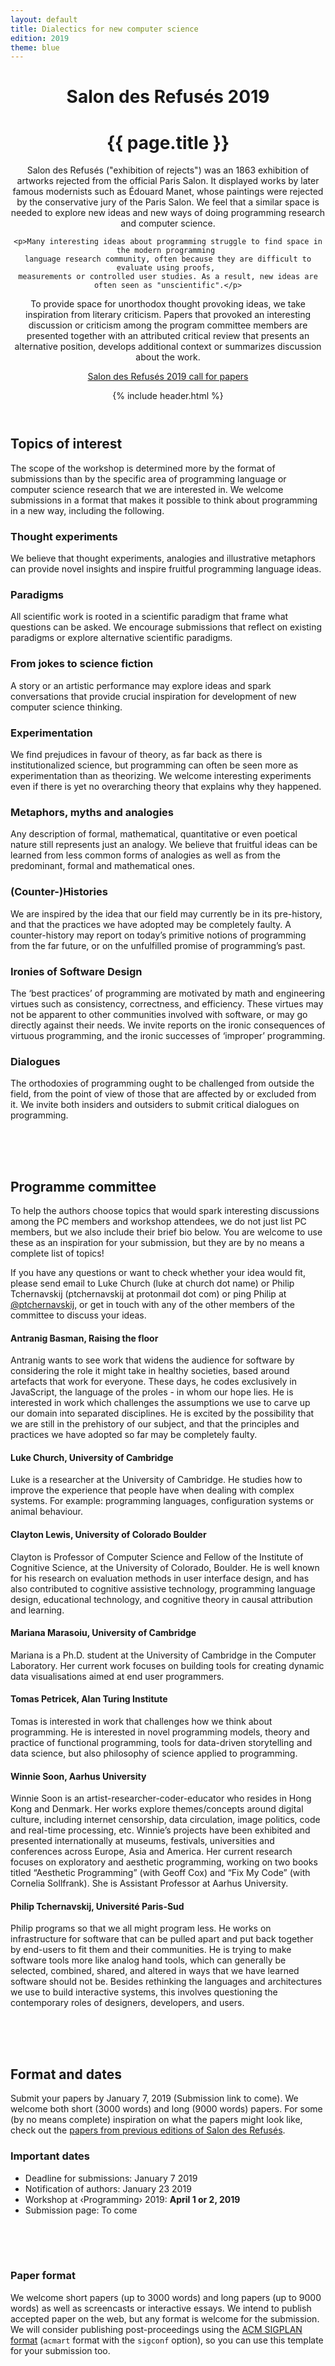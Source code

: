 ```yaml
---
layout: default
title: Dialectics for new computer science
edition: 2019
theme: blue
---
```

<header>
<div class="art-meta" id="art-meta"><div class="container">
  <div class="row">
    <div class="col-sm-12">
      <h1 class="sdr">Salon des Refusés 2019</h1>
      <h1>{{ page.title }}</h1>
    </div>
  </div>
  <div class="row"><div class="col-md-6">
    <p>Salon des Refusés ("exhibition of rejects") was an 1863 exhibition of artworks rejected from
    the official Paris Salon. It displayed works by later famous modernists such as Édouard Manet,
    whose paintings were rejected by the conservative jury of the Paris Salon. We feel that a similar space 
    is needed to explore new ideas and new ways of doing programming research and computer science.</p>

    <p>Many interesting ideas about programming struggle to find space in the modern programming 
    language research community, often because they are difficult to evaluate using proofs, 
    measurements or controlled user studies. As a result, new ideas are often seen as "unscientific".</p>
    
  </div><div class="col-md-6">
    <p>To provide space for unorthodox thought provoking ideas, we take inspiration from literary
    criticism. Papers that provoked an interesting discussion or criticism among the program committee 
    members are presented together with an attributed critical review that presents an alternative
    position, develops additional context or summarizes discussion about the work.</p>
  </div></div>
  <div class="row"><div class="col-sm-12">
    <p class="links">
      <a href="#article"><i class="fa fa-arrow-circle-down"></i> Salon des Refusés 2019 call for papers</a>
    </p>          
  </div></div>
</div></div>

{% include header.html %}
</header>


<article id="article">
<section style="margin-top:0px">
<div class="container">
<div class="row"><div class="col-md-9" markdown="1">

## Topics of interest
The scope of the workshop is determined more by the format of submissions than by the specific 
area of programming language or computer science research that we are interested in. We welcome 
submissions in a format that makes it possible to think about programming in a new way, 
including the following.

</div>
</div>
</div>
</section>

<div class="container outlines">
<div class="row">
<div class="col-md-6" markdown="1">

### Thought experiments
We believe that thought experiments, analogies and illustrative 
metaphors can provide novel insights and inspire fruitful programming language ideas.

### Paradigms
All scientific work is rooted in a scientific paradigm that frame what 
questions can be asked. We encourage submissions that reflect on existing paradigms or 
explore alternative scientific paradigms.

### From jokes to science fiction
A story or an artistic performance may explore ideas and 
spark conversations that provide crucial inspiration for development of new computer science thinking.

### Experimentation
We find prejudices in favour of theory, as far back as there is 
institutionalized science, but programming can often be seen more as experimentation than 
as theorizing. We welcome interesting experiments even if there is yet no overarching theory 
that explains why they happened.

### Metaphors, myths and analogies
Any description of formal, mathematical, quantitative or 
even poetical nature still represents just an analogy. We believe that fruitful ideas can be 
learned from less common forms of analogies as well as from the predominant, formal and 
mathematical ones.

</div>
<div class="col-md-6" markdown="1">

### (Counter-)Histories
We are inspired by the idea that our field may currently be in its pre-history, and that the practices we have adopted may be completely faulty. 
A counter-history may report on today’s primitive notions of programming from the far future, or on the unfulfilled promise of programming’s past.

### Ironies of Software Design
The ‘best practices’ of programming are motivated by math and engineering virtues such as consistency, correctness, and efficiency. 
These virtues may not be apparent to other communities involved with software, or may go directly against their needs. 
We invite reports on the ironic consequences of virtuous programming, and the ironic successes of ‘improper’ programming.

### Dialogues
The orthodoxies of programming ought to be challenged from outside the field, from the point of view of those that are affected by or excluded from it. 
We invite both insiders and outsiders to submit critical dialogues on programming.

</div>
</div>
<div style="height:50px" class="hidden-sm"></div>
</div>
<section style="margin-top:0px">
<div class="container">
<div class="row"><div class="col-md-9" markdown="1">

## Programme committee

To help the authors choose topics that would spark interesting discussions among the PC members 
and workshop attendees, we do not just list PC members, but we also include their brief bio below.
You are welcome to use these as an inspiration for your submission, but they are by no means a 
complete list of topics!

If you have any questions or want to check whether your idea would fit, please send email to 
Luke Church (luke at church dot name) or Philip Tchernavskij (ptchernavskij at protonmail dot com) or ping Philip
at [@ptchernavskij](http://twitter.com/ptchernavskij), or get in touch with any of the other members 
of the committee to discuss your ideas.

</div>
</div>
</div>
</section>
<div class="container outlines">
<div class="row">
<div class="col-md-6" markdown="1">

#### Antranig Basman, Raising the floor
Antranig wants to see work that widens the audience for software by considering the role it might 
take in healthy societies, based around artefacts that work for everyone. These days, he codes 
exclusively in JavaScript, the language of the proles - in whom our hope lies. He is interested in 
work which challenges the assumptions we use to carve up our domain into separated disciplines. He 
is excited by the possibility that we are still in the prehistory of our subject, and that the 
principles and practices we have adopted so far may be completely faulty.

#### Luke Church, University of Cambridge
Luke is a researcher at the University of Cambridge. He studies how to improve the experience that 
people have when dealing with complex systems. For example: programming languages, configuration 
systems or animal behaviour.

#### Clayton Lewis, University of Colorado Boulder
Clayton is Professor of Computer Science and Fellow of the Institute of Cognitive Science, at the University of Colorado, Boulder. 
He is well known for his research on evaluation methods in user interface design, and has also contributed to cognitive assistive technology, programming language design, educational technology, and cognitive theory in causal attribution and learning. 

#### Mariana Marasoiu, University of Cambridge
Mariana is a Ph.D. student at the University of Cambridge in the Computer Laboratory.
Her current work focuses on building tools for creating dynamic data visualisations 
aimed at end user programmers.

</div>
<div class="col-md-6" markdown="1">

#### Tomas Petricek, Alan Turing Institute
Tomas is interested in work that challenges how we think about programming. He is interested in 
novel programming models, theory and practice of functional programming, tools for data-driven 
storytelling and data science, but also philosophy of science applied to programming.

#### Winnie Soon, Aarhus University
Winnie Soon is an artist-researcher-coder-educator who resides in Hong Kong and Denmark. 
Her works explore themes/concepts around digital culture, including internet censorship, data circulation, image politics, code and real-time processing, etc. 
Winnie’s projects have been exhibited and presented internationally at museums, festivals, universities and conferences across Europe, Asia and America. 
Her current research focuses on exploratory and aesthetic programming, working on two books titled “Aesthetic Programming” (with Geoff Cox) and “Fix My Code” (with Cornelia Sollfrank). 
She is Assistant Professor at Aarhus University.

#### Philip Tchernavskij, Université Paris-Sud
Philip programs so that we all might program less. He works on infrastructure for software that 
can be pulled apart and put back together by end-users to fit them and their communities. He is 
trying to make software tools more like analog hand tools, which can generally be selected, 
combined, shared, and altered in ways that we have learned software should not be. Besides 
rethinking the languages and architectures we use to build interactive systems, this involves 
questioning the contemporary roles of designers, developers, and users.


<div style="height:50px" class="hidden-sm"></div>
</div>
</div>
</div>
<section style="margin-top:0px">
<div class="container">
<div class="row"><div class="col-md-9" markdown="1">

## Format and dates

Submit your papers by January 7, 2019 (Submission link to come). 
We welcome both short (3000 words) and long (9000 words) papers. 
For some (by no means complete) inspiration on what the papers might look like, 
check out the [papers from previous editions of Salon des Refusés](https://www.shift-society.org/salon/papers/).

</div></div>
</div>
</section>
<div class="container outlines">
<div class="row"><div class="col-md-6" markdown="1">

### Important dates

 - Deadline for submissions: January 7 2019
 - Notification of authors: January 23 2019
 - Workshop at ‹Programming› 2019: **April 1 or 2, 2019**
 - Submission page: To come
 
<div style="height:50px" class="hidden-sm"></div>
</div><div class="col-md-6" markdown="1">

### Paper format
 
We welcome short papers (up to 3000 words) and long papers (up to 9000 words) as well as 
screencasts or interactive essays. We intend to publish accepted paper on the web, but any 
format is welcome for the submission. We will consider publishing post-proceedings using 
the [ACM SIGPLAN format](http://www.acm.org/publications/proceedings-template) 
(`acmart` format with the `sigconf` option), so you can use this template for your submission too.

<div style="height:50px" class="hidden-sm"></div>
</div></div>
</div>
</article>
